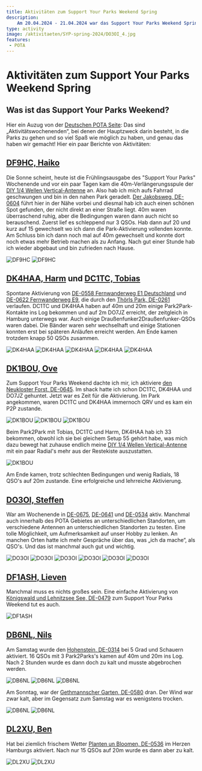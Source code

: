 ```yaml
---
title: Aktivitäten zum Support Your Parks Weekend Spring
description: 
    Am 20.04.2024 - 21.04.2024 war das Support Your Parks Weekend Spring. Das haben die Draussenfunker gemacht:
type: activity
image: /aktivitaeten/SYP-spring-2024/DO3OI_4.jpg
features:
 - POTA
---
```

# Aktivitäten zum Support Your Parks Weekend Spring

## Was ist das Support Your Parks Weekend?

Hier ein Auzug von der [Deutschen POTA Seite](https://parksontheair.de/index.php/offizielle-pota-events): Das sind „Aktivitätswochenenden“, bei denen der Hauptzweck darin besteht, in die Parks zu gehen und so viel Spaß wie möglich zu haben, und genau das haben wir gemacht! Hier ein paar Berichte von Aktivitäten:

## [DF9HC, Haiko](https://www.qrz.com/db/DF9HC)

Die Sonne scheint, heute ist die Frühlingsausgabe des "Support Your Parks" Wochenende und vor ein paar Tagen kam die 40m-Verlängerungsspule der [DIY 1/4 Wellen Vertical-Antenne](/diy/teleskop-viertelwellen-vertical.html) an. Also hab ich mich aufs Fahrrad geschwungen und bin in den nahen Park geradelt. [Der Jakobsweg, DE-0604](https://pota.app/#/park/DE-0604) führt hier in der Nähe vorbei und diesmal hab ich auch einen schönen Spot gefunden, der nicht direkt an einer Straße liegt. 40m waren überraschend ruhig, aber die Bedingungen waren dann auch nicht so berauschend. Zuerst lief es schleppend nur 3 QSOs. Hab dann auf 20 und kurz auf 15 gewechselt wo ich dann die Park-Aktivierung vollenden konnte. Am Schluss bin ich dann noch mal auf 40m gewechselt und konnte dort noch etwas mehr Betrieb machen als zu Anfang. Nach gut einer Stunde hab ich wieder abgebaut und bin zufrieden nach Hause.

![DF9HC](/aktivitaeten/SYP-Spring-2024/DF9HC_1.jpg)
![DF9HC](/aktivitaeten/SYP-Spring-2024/DF9HC_2.jpg)

## [DK4HAA, Harm](https://www.qrz.com/db/DK4HAA) und [DC1TC, Tobias](https://www.qrz.com/db/DC1TC)

Spontane Aktivierung von [DE-0558 Fernwanderweg E1 Deutschland](https://pota.app/#/park/DE-0558) und [DE-0622 Fernwanderweg E9](https://pota.app/#/park/DE-0622), die durch den [Thörls Park, DE-0261](https://pota.app/#/park/DE-0261) verlaufen. DC1TC und DK4HAA haben auf 40m und 20m einige Park2Park-Kontakte ins Log bekommen und auf 2m DO7JZ erreicht, der zeitgleich in Hamburg unterwegs war. Auch einige Draußenfunker2Draußenfunker-QSOs waren dabei. Die Bänder waren sehr wechselhaft und einige Stationen konnten erst bei späteren Anläufen erreicht werden. Am Ende kamen trotzdem knapp 50 QSOs zusammen.

![DK4HAA](/aktivitaeten/SYP-Spring-2024/DK4HAA_1.jpg)
![DK4HAA](/aktivitaeten/SYP-Spring-2024/DK4HAA_2.jpg)
![DK4HAA](/aktivitaeten/SYP-Spring-2024/DK4HAA_3.jpg)
![DK4HAA](/aktivitaeten/SYP-Spring-2024/DK4HAA_4.jpg)
![DK4HAA](/aktivitaeten/SYP-Spring-2024/DK4HAA_5.jpg)

## [DK1BOU, Ove](https://www.qrz.com/db/DK1BOU)

Zum Support Your Parks Weekend dachte ich mir, ich aktiviere [den Neukloster Forst, DE-0645](https://pota.app/#/park/DE-0645). Im shack hatte ich schon DC1TC, DK4HAA und DO7JZ gehuntet. Jetzt war es Zeit für die Aktivierung. Im Park angekommen, waren DC1TC und DK4HAA immernoch QRV und es kam ein P2P zustande.

![DK1BOU](/aktivitaeten/SYP-Spring-2024/DK1BOU_1.jpg)
![DK1BOU](/aktivitaeten/SYP-Spring-2024/DK1BOU_2.jpg)
![DK1BOU](/aktivitaeten/SYP-Spring-2024/DK1BOU_3.jpg)

Beim Park2Park mit Tobias, DC1TC und Harm, DK4HAA hab ich 33 bekommen, obwohl ich sie bei gleichem Setup 55 gehört habe, was mich dazu bewegt hat zuhause endlich meine [DIY 1/4 Wellen Vertical-Antenne](/diy/teleskop-viertelwellen-vertical.html) mit ein paar Radial's mehr aus der Restekiste auszustatten.

![DK1BOU](/aktivitaeten/SYP-Spring-2024/DK1BOU_4.jpg)

Am Ende kamen, trotz schlechten Bedingungen und wenig Radials, 18 QSO's auf 20m zustande. Eine erfolgreiche und lehrreiche Aktivierung.

## [DO3OI, Steffen](https://www.qrz.com/db/DO3OI)

War am Wochenende in [DE-0675](https://pota.app/#/park/DE-0675), [DE-0641](https://pota.app/#/park/DE-0641) und [DE-0534](https://pota.app/#/park/DE-0534) aktiv. Manchmal auch innerhalb des POTA Gebietes an unterschiedlichen Standorten, um verschiedene Antennen an unterschiedlichen Standorten zu testen. Eine tolle Möglichkeit, um Aufmerksamkeit auf unser Hobby zu lenken. An manchen Orten hatte ich mehr Gespräche über das, was „ich da mache“, als QSO's. Und das ist manchmal auch gut und wichtig.

![DO3OI](/aktivitaeten/SYP-Spring-2024/DI3OI_1.jpg)
![DO3OI](/aktivitaeten/SYP-Spring-2024/DI3OI_2.jpg)
![DO3OI](/aktivitaeten/SYP-Spring-2024/DI3OI_3.jpg)
![DO3OI](/aktivitaeten/SYP-Spring-2024/DI3OI_4.jpg)
![DO3OI](/aktivitaeten/SYP-Spring-2024/DI3OI_5.jpg)
![DO3OI](/aktivitaeten/SYP-Spring-2024/DI3OI_6.jpg)

## [DF1ASH, Lieven](https://www.qrz.com/db/DF1ASH)

Manchmal muss es nichts großes sein. Eine einfache Aktivierung von [Königswald und Lehnitzsee See, DE-0479](https://pota.app/#/park/DE-0479) zum Support Your Parks Weekend tut es auch.

![DF1ASH](/aktivitaeten/SYP-Spring-2024/DF1ASH.jpg)

## [DB6NL, Nils](https://www.qrz.com/db/DB6NL)

Am Samstag wurde den [Hohenstein, DE-0314](https://pota.app/#/park/DE-0314) bei 5 Grad und Schauern aktiviert. 16 QSOs mit 3 Park2Parks's kamen auf 40m und 20m ins Log. Nach 2 Stunden wurde es dann doch zu kalt und musste abgebrochen werden.

![DB6NL](/aktivitaeten/SYP-Spring-2024/DB6NL_1.jpg)
![DB6NL](/aktivitaeten/SYP-Spring-2024/DB6NL_2.jpg)
![DB6NL](/aktivitaeten/SYP-Spring-2024/DB6NL_3.jpg)

Am Sonntag, war der [Gethmannscher Garten, DE-0580](https://pota.app/#/park/DE-0580) dran. Der Wind war zwar kalt, aber im Gegensatz zum Samstag war es wenigstens trocken.

![DB6NL](/aktivitaeten/SYP-Spring-2024/DB6NL_4.jpg)
![DB6NL](/aktivitaeten/SYP-Spring-2024/DB6NL_5.jpg)

## [DL2XU, Ben](https://www.qrz.com/db/DL2XU)

Hat bei ziemlich frischem Wetter [Planten un Bloomen, DE-0536](https://pota.app/#/park/DE-0536) im Herzen Hamburgs aktiviert. Nach nur 15 QSOs auf 20m wurde es dann aber zu kalt.

![DL2XU](/aktivitaeten/SYP-Spring-2024/DL2XU_1.jpg)
![DL2XU](/aktivitaeten/SYP-Spring-2024/DL2XU_2.jpg)
